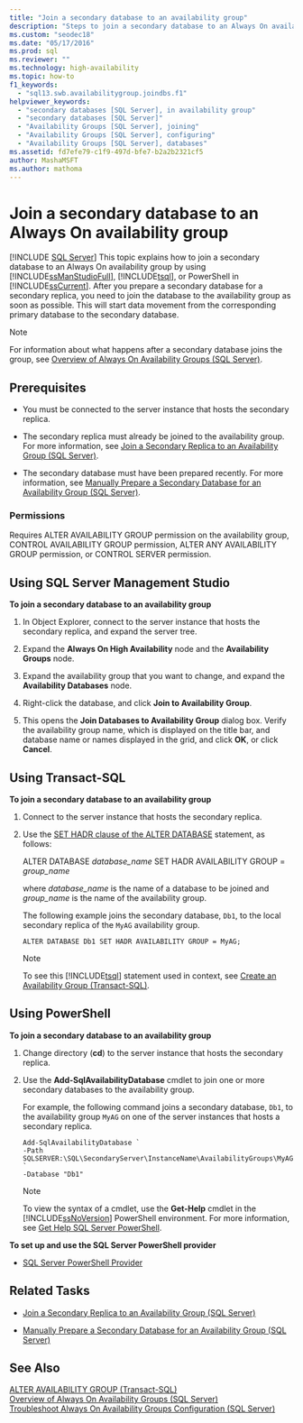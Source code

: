 ```yaml
---
title: "Join a secondary database to an availability group"
description: "Steps to join a secondary database to an Always On availability group using either Transact-SQL (T-SQL), PowerShell, or SQL Server Management Studio."
ms.custom: "seodec18"
ms.date: "05/17/2016"
ms.prod: sql
ms.reviewer: ""
ms.technology: high-availability
ms.topic: how-to
f1_keywords: 
  - "sql13.swb.availabilitygroup.joindbs.f1"
helpviewer_keywords: 
  - "secondary databases [SQL Server], in availability group"
  - "secondary databases [SQL Server]"
  - "Availability Groups [SQL Server], joining"
  - "Availability Groups [SQL Server], configuring"
  - "Availability Groups [SQL Server], databases"
ms.assetid: fd7efe79-c1f9-497d-bfe7-b2a2b2321cf5
author: MashaMSFT
ms.author: mathoma
---
```

# Join a secondary database to an Always On availability group
[!INCLUDE [SQL Server](../../../includes/applies-to-version/sqlserver.md)]
  This topic explains how to join a secondary database to an Always On availability group by using [!INCLUDE[ssManStudioFull](../../../includes/ssmanstudiofull-md.md)], [!INCLUDE[tsql](../../../includes/tsql-md.md)], or PowerShell in [!INCLUDE[ssCurrent](../../../includes/sscurrent-md.md)]. After you prepare a secondary database for a secondary replica, you need to join the database to the availability group as soon as possible. This will start data movement from the corresponding primary database to the secondary database.  
   
> [!NOTE]  
>  For information about what happens after a secondary database joins the group, see [Overview of Always On Availability Groups &#40;SQL Server&#41;](../../../database-engine/availability-groups/windows/overview-of-always-on-availability-groups-sql-server.md).  
   
##  <a name="Prerequisites"></a> Prerequisites  
  
-   You must be connected to the server instance that hosts the secondary replica.  
  
-   The secondary replica must already be joined to the availability group. For more information, see [Join a Secondary Replica to an Availability Group &#40;SQL Server&#41;](../../../database-engine/availability-groups/windows/join-a-secondary-replica-to-an-availability-group-sql-server.md).  
  
-   The secondary database must have been prepared recently. For more information, see [Manually Prepare a Secondary Database for an Availability Group &#40;SQL Server&#41;](../../../database-engine/availability-groups/windows/manually-prepare-a-secondary-database-for-an-availability-group-sql-server.md).  
  
###  <a name="Permissions"></a> Permissions  
 Requires ALTER AVAILABILITY GROUP permission on the availability group, CONTROL AVAILABILITY GROUP permission, ALTER ANY AVAILABILITY GROUP permission, or CONTROL SERVER permission.  
  
##  <a name="SSMSProcedure"></a> Using SQL Server Management Studio  
 **To join a secondary database to an availability group**  
  
1.  In Object Explorer, connect to the server instance that hosts the secondary replica, and expand the server tree.  
  
2.  Expand the **Always On High Availability** node and the **Availability Groups** node.  
  
3.  Expand the availability group that you want to change, and expand the **Availability Databases** node.  
  
4.  Right-click the database, and click **Join to Availability Group**.  
  
5.  This opens the **Join Databases to Availability Group** dialog box. Verify the availability group name, which is displayed on the title bar, and database name or names displayed in the grid, and click **OK**, or click **Cancel**.  
  
##  <a name="TsqlProcedure"></a> Using Transact-SQL  
 **To join a secondary database to an availability group**  
  
1.  Connect to the server instance that hosts the secondary replica.  
  
2.  Use the [SET HADR clause of the ALTER DATABASE](../../../t-sql/statements/alter-database-transact-sql-set-hadr.md) statement, as follows:  
  
     ALTER DATABASE *database_name* SET HADR AVAILABILITY GROUP = *group_name*  
  
     where *database_name* is the name of a database to be joined and *group_name* is the name of the availability group.  
  
     The following example joins the secondary database, `Db1`, to the local secondary replica of the `MyAG` availability group.  
  
    ```  
    ALTER DATABASE Db1 SET HADR AVAILABILITY GROUP = MyAG;  
    ```  
  
    > [!NOTE]  
    >  To see this [!INCLUDE[tsql](../../../includes/tsql-md.md)] statement used in context, see [Create an Availability Group &#40;Transact-SQL&#41;](../../../database-engine/availability-groups/windows/create-an-availability-group-transact-sql.md).  
  
##  <a name="PowerShellProcedure"></a> Using PowerShell  
 **To join a secondary database to an availability group**  
  
1.  Change directory (**cd**) to the server instance that hosts the secondary replica.  
  
2.  Use the **Add-SqlAvailabilityDatabase** cmdlet to join one or more secondary databases to the availability group.  
  
     For example, the following command joins a secondary database, `Db1`, to the availability group `MyAG` on one of the server instances that hosts a secondary replica.  
  
    ```  
    Add-SqlAvailabilityDatabase `   
    -Path SQLSERVER:\SQL\SecondaryServer\InstanceName\AvailabilityGroups\MyAG `   
    -Database "Db1"  
    ```  
  
    > [!NOTE]  
    >  To view the syntax of a cmdlet, use the **Get-Help** cmdlet in the [!INCLUDE[ssNoVersion](../../../includes/ssnoversion-md.md)] PowerShell environment. For more information, see [Get Help SQL Server PowerShell](../../../powershell/sql-server-powershell.md).  
  
 **To set up and use the SQL Server PowerShell provider**  
  
-   [SQL Server PowerShell Provider](../../../powershell/sql-server-powershell-provider.md)  
  
##  <a name="RelatedTasks"></a> Related Tasks  
  
-   [Join a Secondary Replica to an Availability Group &#40;SQL Server&#41;](../../../database-engine/availability-groups/windows/join-a-secondary-replica-to-an-availability-group-sql-server.md)  
  
-   [Manually Prepare a Secondary Database for an Availability Group &#40;SQL Server&#41;](../../../database-engine/availability-groups/windows/manually-prepare-a-secondary-database-for-an-availability-group-sql-server.md)  
  
## See Also  
 [ALTER AVAILABILITY GROUP &#40;Transact-SQL&#41;](../../../t-sql/statements/alter-availability-group-transact-sql.md)   
 [Overview of Always On Availability Groups &#40;SQL Server&#41;](../../../database-engine/availability-groups/windows/overview-of-always-on-availability-groups-sql-server.md)   
 [Troubleshoot Always On Availability Groups Configuration &#40;SQL Server&#41;](../../../database-engine/availability-groups/windows/troubleshoot-always-on-availability-groups-configuration-sql-server.md)  
  
